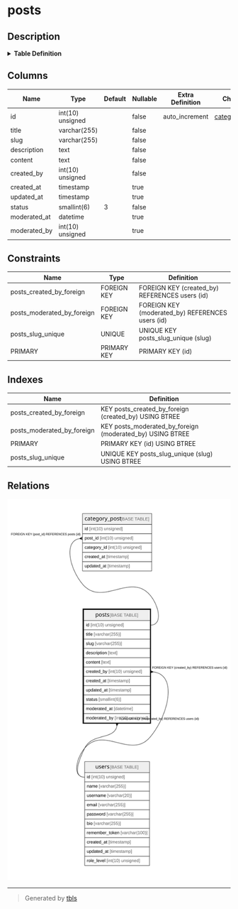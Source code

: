 # posts

## Description

<details>
<summary><strong>Table Definition</strong></summary>

```sql
CREATE TABLE `posts` (
  `id` int(10) unsigned NOT NULL AUTO_INCREMENT,
  `title` varchar(255) COLLATE utf8mb4_unicode_ci NOT NULL,
  `slug` varchar(255) COLLATE utf8mb4_unicode_ci NOT NULL,
  `description` text COLLATE utf8mb4_unicode_ci NOT NULL,
  `content` text COLLATE utf8mb4_unicode_ci NOT NULL,
  `created_by` int(10) unsigned NOT NULL,
  `created_at` timestamp NULL DEFAULT NULL,
  `updated_at` timestamp NULL DEFAULT NULL,
  `status` smallint(6) NOT NULL DEFAULT '3',
  `moderated_at` datetime DEFAULT NULL,
  `moderated_by` int(10) unsigned DEFAULT NULL,
  PRIMARY KEY (`id`),
  UNIQUE KEY `posts_slug_unique` (`slug`),
  KEY `posts_created_by_foreign` (`created_by`),
  KEY `posts_moderated_by_foreign` (`moderated_by`),
  CONSTRAINT `posts_created_by_foreign` FOREIGN KEY (`created_by`) REFERENCES `users` (`id`),
  CONSTRAINT `posts_moderated_by_foreign` FOREIGN KEY (`moderated_by`) REFERENCES `users` (`id`)
) ENGINE=InnoDB DEFAULT CHARSET=utf8mb4 COLLATE=utf8mb4_unicode_ci
```

</details>

## Columns

| Name | Type | Default | Nullable | Extra Definition | Children | Parents | Comment |
| ---- | ---- | ------- | -------- | --------------- | -------- | ------- | ------- |
| id | int(10) unsigned |  | false | auto_increment | [category_post](category_post.md) |  |  |
| title | varchar(255) |  | false |  |  |  |  |
| slug | varchar(255) |  | false |  |  |  |  |
| description | text |  | false |  |  |  |  |
| content | text |  | false |  |  |  |  |
| created_by | int(10) unsigned |  | false |  |  | [users](users.md) |  |
| created_at | timestamp |  | true |  |  |  |  |
| updated_at | timestamp |  | true |  |  |  |  |
| status | smallint(6) | 3 | false |  |  |  |  |
| moderated_at | datetime |  | true |  |  |  |  |
| moderated_by | int(10) unsigned |  | true |  |  | [users](users.md) |  |

## Constraints

| Name | Type | Definition |
| ---- | ---- | ---------- |
| posts_created_by_foreign | FOREIGN KEY | FOREIGN KEY (created_by) REFERENCES users (id) |
| posts_moderated_by_foreign | FOREIGN KEY | FOREIGN KEY (moderated_by) REFERENCES users (id) |
| posts_slug_unique | UNIQUE | UNIQUE KEY posts_slug_unique (slug) |
| PRIMARY | PRIMARY KEY | PRIMARY KEY (id) |

## Indexes

| Name | Definition |
| ---- | ---------- |
| posts_created_by_foreign | KEY posts_created_by_foreign (created_by) USING BTREE |
| posts_moderated_by_foreign | KEY posts_moderated_by_foreign (moderated_by) USING BTREE |
| PRIMARY | PRIMARY KEY (id) USING BTREE |
| posts_slug_unique | UNIQUE KEY posts_slug_unique (slug) USING BTREE |

## Relations

![er](posts.svg)

---

> Generated by [tbls](https://github.com/k1LoW/tbls)
